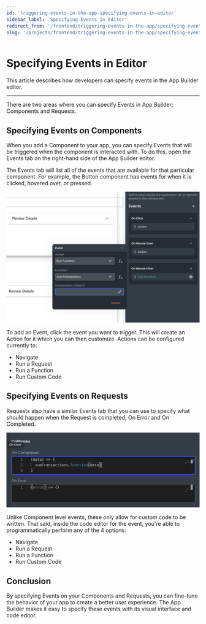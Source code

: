 ```yaml
---
id: 'triggering-events-in-the-app-specifying-events-in-editor'
sidebar_label: 'Specifying Events in Editor'
redirect_from: '/frontend/triggering-events-in-the-app/specifying-events-in-editor'
slug: '/projects/frontend/triggering-events-in-the-app/specifying-events-in-editor'
---
```


# Specifying Events in Editor

This article describes how developers can specify events in the App Builder editor.

---

There are two areas where you can specify Events in App Builder; Components and Requests.

## Specifying Events on Components

When you add a Component to your app, you can specify Events that will be triggered when the component is interacted with. To do this, open the Events tab on the right-hand side of the App Builder editor.

The Events tab will list all of the events that are available for that particular component. For example, the Button component has events for when it is clicked, hovered over, or pressed.

![Event on Component](./_images/ab-triggering-events-in-the-app-specifying-events-in-editor-1.png)

To add an Event, click the event you want to trigger. This will create an Action for it which you can then customize. Actions can be configured currently to:

- Navigate
- Run a Request
- Run a Function
- Run Custom Code

## Specifying Events on Requests

Requests also have a similar Events tab that you can use to specify what should happen when the Request is completed; On Error and On Completed.

![Event on Request](./_images/ab-triggering-events-in-the-app-specifying-events-in-editor-2.png)

Unlike Component level events, these only allow for custom code to be written. That said, inside the code editor for the event, you're able to programmatically perform any of the 4 options:

- Navigate
- Run a Request
- Run a Function
- Run Custom Code

## Conclusion

By specifying Events on your Components and Requests, you can fine-tune the behavior of your app to create a better user experience. The App Builder makes it easy to specify these events with its visual interface and code editor.
